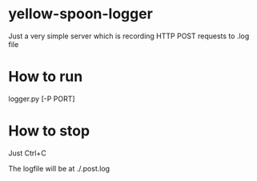 # yellow-spoon-logger
Just a very simple server which is recording HTTP POST requests to .log file

# How to run

logger.py [-P PORT]

# How to stop

Just Ctrl+C

The logfile will be at ./.post.log

